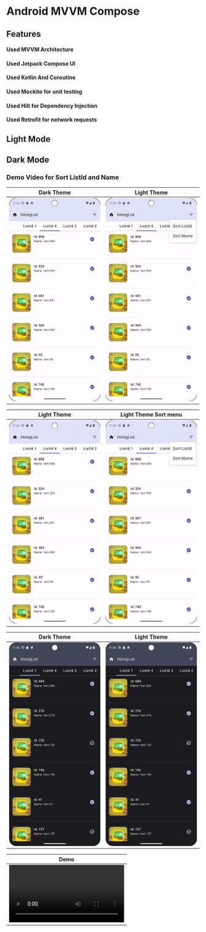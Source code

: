 # Android MVVM Compose 

## Features
#### Used MVVM Architecture
#### Used Jetpack Compose UI
#### Used Kotlin And Coroutine
#### Used Mockito for unit testing 
#### Used Hilt for Dependency Injection
#### Used Retrofit for network requests

## Light Mode

## Dark Mode

### Demo Video for Sort ListId and Name


| Dark Theme | Light Theme | 
|------------|-------------|
| ![Light Theme](newLightMode.png) | ![Light Theme](newSortIdName.png) |

| Light Theme | Light Theme Sort menu | 
|------------|-------------|
| <img src="newLightMode.png" alt="Light Theme" width="400"> | <img src="newSortIdName.png" alt="Light Theme Sort menu" width="400"> |

| Dark Theme | Light Theme | 
|------------|-------------|
| <img src="newDarkMode.png" alt="Dark Theme" width="300"> | <img src="newDarkMode.png" alt="Dark Theme" width="300"> |

</p>


| Demo |
|------------|
| ![Demo](SortIdName.mp4) |
